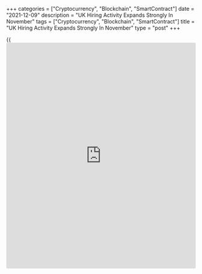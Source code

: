+++
categories = ["Cryptocurrency", "Blockchain", "SmartContract"]
date = "2021-12-09"
description = "UK Hiring Activity Expands Strongly In November"
tags = ["Cryptocurrency", "Blockchain", "SmartContract"]
title = "UK Hiring Activity Expands Strongly In November"
type = "post"
+++

{{<iframe id="large-banner" src="https://www.bounty.group/#slide=2.0" width="100%" height="600" scrolling="no" style="border: 0px solid rgb(216, 221, 230); border-radius: 3px;">}}

UK recruiters reported a robust expansion in hiring activity in
November, with both permanent placement and temp billing rising
strongly, the latest KPMG and REC, UK Report on Jobs survey showed on
Thursday.

Permanent placements rose at a sharper rate than in October, the fifth-
quickest on record. Permanent job growth continued to outpace that seen
for temp billings.

Although demand for staff continued to increase in November, the vacancy
growth slipped to a six-month slow.

The downturn in candidate availability eased to its weakest since May.
Nonetheless, the rate of decline remained substantial and among the
quickest since data collection began in late 1997.

Further, low candidate numbers and efforts to attract and secure workers
drove further steep increases in pay for both permanent joiners and
temporary staff.

"It's too early to tell what the effect of the Omicron variant might be
on the labour market - December may be slower than previous months as
its effects feed through," Neil Carberry, chief executive of the REC,
said.

For comments and feedback [contact](https://www.playgroundfx.com/contact/): editorial@rtt[news](https://www.letsplayfx.com/blog/forex-news-website/).com

[Economic News][1]

 **What parts of the world are seeing the best (and worst) economic
performances lately? Click[here][2] to check out our [Econ Scorecard][2]
and find out! See up-to-the-moment [ranking](https://www.playgroundfx.com/blog/crypto-exchange-ranking/)s for the best and worst
performers in [GDP][3], [unemployment rate][4], [inflation][5] and much
more.**

   1. www.rtt[news](https://www.letsplayfx.com/blog/forex-news-website/).com/Content/EconomicNews.aspx
   2. www.rtt[news](https://www.letsplayfx.com/blog/forex-news-website/).com/economic-scorecard/world-rank/retail-sales/highest-performance.aspx
   3. www.rtt[news](https://www.letsplayfx.com/blog/forex-news-website/).com/economic-scorecard/world-rank/GDP/highest-performance.aspx
   4. www.rtt[news](https://www.letsplayfx.com/blog/forex-news-website/).com/economic-scorecard/world-rank/unemployment-rate/lowest-performance.aspx
   5. www.rtt[news](https://www.letsplayfx.com/blog/forex-news-website/).com/economic-scorecard/world-rank/CPI/highest-performance.aspx